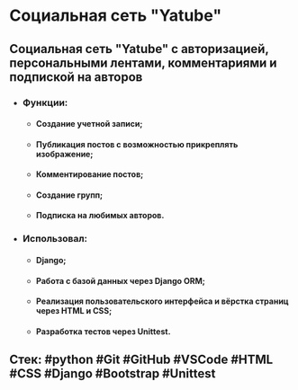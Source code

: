 #  Социальная сеть "Yatube"

## Социальная сеть "Yatube" с авторизацией, персональными лентами, комментариями и подпиской на авторов

- ### Функции:

    - #### Создание учетной записи;
    - #### Публикация постов с возможностью прикреплять изображение;
    - #### Комментирование постов;
    - #### Создание групп;
    - #### Подписка на любимых авторов.

- ### Использовал:

    - #### Django;
    - #### Работа с базой данных через Django ORM;
    - #### Реализация пользовательского интерфейса и вёрстка страниц через HTML и CSS;
    - #### Разработка тестов через Unittest.

## Cтек: #python #Git #GitHub #VSCode #HTML #CSS #Django #Bootstrap #Unittest

